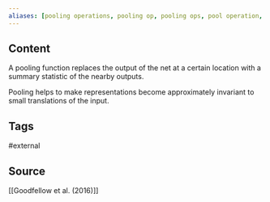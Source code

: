 ```yaml
---
aliases: [pooling operations, pooling op, pooling ops, pool operation, pool operations, pooling function, pooling functions]
---
```

## Content
A pooling function replaces the output of the net at a certain location with a
summary statistic of the nearby outputs.

Pooling helps to make representations become approximately invariant to small translations of the input.

## Tags
#external 

## Source
[[Goodfellow et al. (2016)]]


